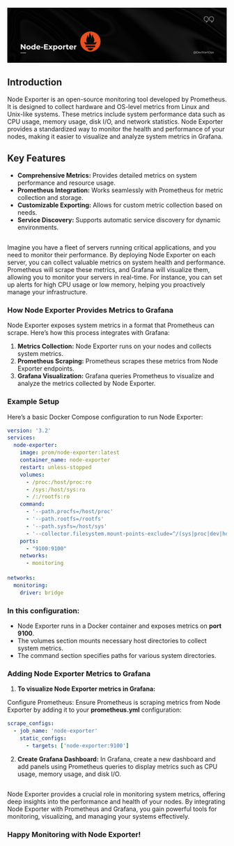 ![Node Exporter](header_1.png)

## Introduction

Node Exporter is an open-source monitoring tool developed by Prometheus. It is designed to collect hardware and OS-level metrics from Linux and Unix-like systems. These metrics include system performance data such as CPU usage, memory usage, disk I/O, and network statistics. Node Exporter provides a standardized way to monitor the health and performance of your nodes, making it easier to visualize and analyze system metrics in Grafana.

## Key Features

- **Comprehensive Metrics:** Provides detailed metrics on system performance and resource usage.
- **Prometheus Integration:** Works seamlessly with Prometheus for metric collection and storage.
- **Customizable Exporting:** Allows for custom metric collection based on needs.
- **Service Discovery:** Supports automatic service discovery for dynamic environments.

##

Imagine you have a fleet of servers running critical applications, and you need to monitor their performance. By deploying Node Exporter on each server, you can collect valuable metrics on system health and performance. Prometheus will scrape these metrics, and Grafana will visualize them, allowing you to monitor your servers in real-time. For instance, you can set up alerts for high CPU usage or low memory, helping you proactively manage your infrastructure.

### How Node Exporter Provides Metrics to Grafana

Node Exporter exposes system metrics in a format that Prometheus can scrape. Here’s how this process integrates with Grafana:

1. **Metrics Collection:** Node Exporter runs on your nodes and collects system metrics.
2. **Prometheus Scraping:** Prometheus scrapes these metrics from Node Exporter endpoints.
3. **Grafana Visualization:** Grafana queries Prometheus to visualize and analyze the metrics collected by Node Exporter.

### Example Setup

Here’s a basic Docker Compose configuration to run Node Exporter:

```yaml
version: '3.2'
services:
  node-exporter:
    image: prom/node-exporter:latest
    container_name: node-exporter
    restart: unless-stopped
    volumes:
      - /proc:/host/proc:ro
      - /sys:/host/sys:ro
      - /:/rootfs:ro
    command:
      - '--path.procfs=/host/proc'
      - '--path.rootfs=/rootfs'
      - '--path.sysfs=/host/sys'
      - '--collector.filesystem.mount-points-exclude=^/(sys|proc|dev|host|etc)($$|/)'
    ports:
      - "9100:9100"
    networks:
      - monitoring

networks:
  monitoring:
    driver: bridge
```
### In this configuration:

- Node Exporter runs in a Docker container and exposes metrics on **port 9100**.
- The volumes section mounts necessary host directories to collect system metrics.
- The command section specifies paths for various system directories.

### Adding Node Exporter Metrics to Grafana
1. **To visualize Node Exporter metrics in Grafana:**

  Configure Prometheus: Ensure Prometheus is scraping metrics from Node Exporter by adding it to your **prometheus.yml** configuration:
```yaml
scrape_configs:
  - job_name: 'node-exporter'
    static_configs:
      - targets: ['node-exporter:9100']
```
2. **Create Grafana Dashboard:** In Grafana, create a new dashboard and add panels using Prometheus queries to display metrics such as CPU usage, memory usage, and disk I/O.

## 
Node Exporter provides a crucial role in monitoring system metrics, offering deep insights into the performance and health of your nodes. By integrating Node Exporter with Prometheus and Grafana, you gain powerful tools for monitoring, visualizing, and managing your systems effectively.

### **Happy Monitoring with Node Exporter!**